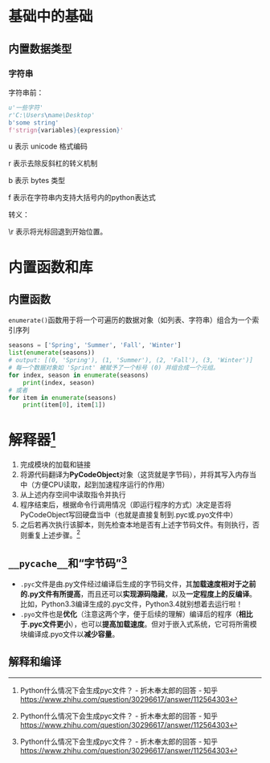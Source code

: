 # 基础中的基础

## 内置数据类型



### 字符串

字符串前：

```python
u'一些字符'
r'C:\Users\name\Desktop'
b'some string'
f'strign{variables}{expression}'
```

u 表示 unicode 格式编码

r 表示去除反斜杠的转义机制

b 表示 bytes 类型

f 表示在字符串内支持大括号内的python表达式



转义：

\r 表示将光标回退到开始位置。

# 内置函数和库

## 内置函数

`enumerate()`函数用于将一个可遍历的数据对象（如列表、字符串）组合为一个索引序列

```python
seasons = ['Spring', 'Summer', 'Fall', 'Winter']
list(enumerate(seasons))
# output: [(0, 'Spring'), (1, 'Summer'), (2, 'Fall'), (3, 'Winter')]
# 每一个数据对象如 'Sprint' 被赋予了一个标号 (0) 并组合成一个元组。
for index, season in enumerate(seasons)
	print(index, season)
# 或者
for item in enumerate(seasons)
	print(item[0], item[1])
```





# 解释器[^1]



1. 完成模块的加载和链接
2. 将源代码翻译为**PyCodeObject**对象（这货就是字节码），并将其写入内存当中（方便CPU读取，起到加速程序运行的作用）
3. 从上述内存空间中读取指令并执行
4. 程序结束后，根据命令行调用情况（即运行程序的方式）决定是否将PyCodeObject写回硬盘当中（也就是直接复制到.pyc或.pyo文件中）
5. 之后若再次执行该脚本，则先检查本地是否有上述字节码文件。有则执行，否则重复上述步骤。[^1]





## `__pycache__`和“字节码”[^1]

* `.pyc`文件是由.py文件经过编译后生成的字节码文件，其**加载速度相对于之前的.py文件有所提高**，而且还可以**实现源码隐藏**，以及**一定程度上的反编译**。比如，Python3.3编译生成的.pyc文件，Python3.4就别想着去运行啦！
* `.pyo`文件也是**优化**（注意这两个字，便于后续的理解）编译后的程序（**相比于.pyc文件更小**），也可以**提高加载速度**。但对于嵌入式系统，它可将所需模块编译成.pyo文件以**减少容量**。



## 解释和编译





[^1]:Python什么情况下会生成pyc文件？ - 折木奉太郎的回答 - 知乎 https://www.zhihu.com/question/30296617/answer/112564303